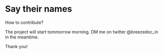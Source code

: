 # Say their names

How to contribute?

The project will start tommorrow morning.
DM me on twitter @breezedoc_in in the meantime.

Thank you!
